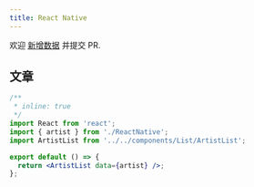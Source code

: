 ```yaml
---
title: React Native
---
```


<Alert type="info">
  欢迎 <a href="https://github.com/youngjuning/youngjuning.github.io/edit/main/docs//awesome/ReactNative.js">新增数据</a> 并提交 PR.
</Alert>

## 文章

```jsx
/**
 * inline: true
 */
import React from 'react';
import { artist } from './ReactNative';
import ArtistList from '../../components/List/ArtistList';

export default () => {
  return <ArtistList data={artist} />;
};
```
